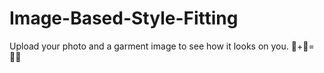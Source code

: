 # Image-Based-Style-Fitting
Upload your photo and a garment image to see how it looks on you. 👕+👨=🙆‍♂️
